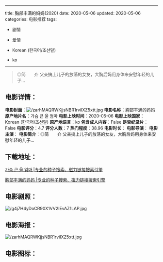 
---
title: 胸部丰满的妈妈(2020)
date: 2020-05-06
updated: 2020-05-06
categories: 电影推荐
tags:
- 剧情
- 爱情

- Korean (한국어/조선말)
- ko
---


> ◎简　　介 父亲搞上儿子的放荡的女友，大胸后妈用身体来安慰年轻的儿子...

## **电影详情**：

**电影封面**：<img src="https://image.tmdb.org/t/p/w200/zarhMAQRWKjjsNBR1rviIXZ5xtt.jpg" alt="/zarhMAQRWKjjsNBR1rviIXZ5xtt.jpg" title="/zarhMAQRWKjjsNBR1rviIXZ5xtt.jpg">
**电影名称**：胸部丰满的妈妈
**原产地片名**：가슴 큰 울 엄마
**电影上映时间**：2020-05-06
**电影上映国家**：Korean (한국어/조선말)
**原产地语言**：ko
**包含成人内容**：False
**是否纪录片**：False
**电影评分**：4.7
**评分人数**：7
**热门程度**：38.96
**电影时长**：
**电影导演**：
**电影主演**：
**电影简介**：◎简　　介 父亲搞上儿子的放荡的女友，大胸后妈用身体来安慰年轻的儿子...

## **下载地址**：
[가슴 큰 울 엄마 |专业的种子搜索、磁力链接搜索引擎](https://movie.amd794.com:2083/?search=%EA%B0%80%EC%8A%B4%20%ED%81%B0%20%EC%9A%B8%20%EC%97%84%EB%A7%88&ordering=&mode=match_phrase&page_size=10&page=1)

[胸部丰满的妈妈 |专业的种子搜索、磁力链接搜索引擎](https://movie.amd794.com:2083/?search=%E8%83%B8%E9%83%A8%E4%B8%B0%E6%BB%A1%E7%9A%84%E5%A6%88%E5%A6%88&ordering=&mode=match_phrase&page_size=10&page=1)
 

## **电影剧照**：
<img src="https://image.tmdb.org/t/p/original/g4j7H4yDoCR90X1VV2IEvAZ1LAP.jpg" alt="/g4j7H4yDoCR90X1VV2IEvAZ1LAP.jpg" title="/g4j7H4yDoCR90X1VV2IEvAZ1LAP.jpg">

## **电影海报**：
<img src="https://image.tmdb.org/t/p/original/zarhMAQRWKjjsNBR1rviIXZ5xtt.jpg" alt="/zarhMAQRWKjjsNBR1rviIXZ5xtt.jpg" title="/zarhMAQRWKjjsNBR1rviIXZ5xtt.jpg">

## **电影图标**：

